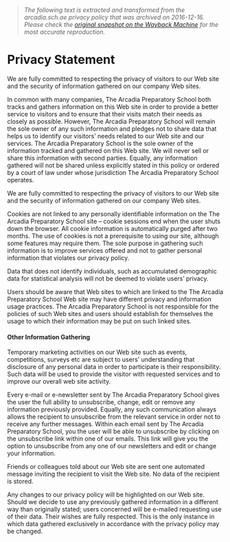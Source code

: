 > *The following text is extracted and transformed from the arcadia.sch.ae privacy policy that was archived on 2016-12-16. Please check the [original snapshot on the Wayback Machine](https://web.archive.org/web/20161216040803id_/http%3A//arcadia.sch.ae/privacy-statement) for the most accurate reproduction.*

# Privacy Statement

We are fully committed to respecting the privacy of visitors to our Web site and the security of information gathered on our company Web sites.

In common with many companies, The Arcadia Preparatory School both tracks and gathers information on this Web site in order to provide a better service to visitors and to ensure that their visits match their needs as closely as possible. However, The Arcadia Preparatory School will remain the sole owner of any such information and pledges not to share data that helps us to identify our visitors’ needs related to our Web site and our services. The Arcadia Preparatory School is the sole owner of the information tracked and gathered on this Web site. We will never sell or share this information with second parties. Equally, any information gathered will not be shared unless explicitly stated in this policy or ordered by a court of law under whose jurisdiction The Arcadia Preparatory School operates.

We are fully committed to respecting the privacy of visitors to our Web site and the security of information gathered on our company Web sites.

Cookies are not linked to any personally identifiable information on the The Arcadia Preparatory School site – cookie sessions end when the user shuts down the browser. All cookie information is automatically purged after two months. The use of cookies is not a prerequisite to using our site, although some features may require them. The sole purpose in gathering such information is to improve services offered and not to gather personal information that violates our privacy policy.

Data that does not identify individuals, such as accumulated demographic data for statistical analysis will not be deemed to violate users’ privacy.

Users should be aware that Web sites to which are linked to the The Arcadia Preparatory School Web site may have different privacy and information usage practices. The Arcadia Preparatory School is not responsible for the policies of such Web sites and users should establish for themselves the usage to which their information may be put on such linked sites.

#### Other Information Gathering

Temporary marketing activities on our Web site such as events, competitions, surveys etc are subject to users’ understanding that disclosure of any personal data in order to participate is their responsibility. Such data will be used to provide the visitor with requested services and to improve our overall web site activity.

Every e-mail or e-newsletter sent by The Arcadia Preparatory School gives the user the full ability to unsubscribe, change, edit or remove any information previously provided. Equally, any such communication always allows the recipient to unsubscribe from the relevant service in order not to receive any further messages. Within each email sent by The Arcadia Preparatory School, you the user will be able to unsubscribe by clicking on the unsubscribe link within one of our emails. This link will give you the option to unsubscribe from any one of our newsletters and edit or change your information.

Friends or colleagues told about our Web site are sent one automated message inviting the recipient to visit the Web site. No data of the recipient is stored.

Any changes to our privacy policy will be highlighted on our Web site. Should we decide to use any previously gathered information in a different way than originally stated; users concerned will be e-mailed requesting use of their data. Their wishes are fully respected. This is the only instance in which data gathered exclusively in accordance with the privacy policy may be changed.
